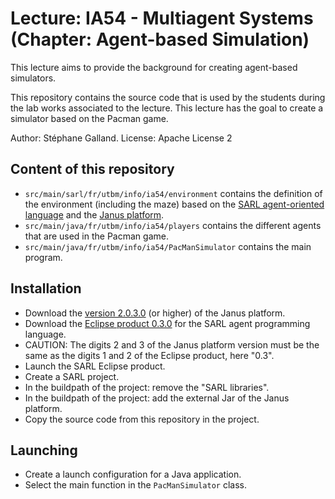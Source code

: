 # Lecture: IA54 - Multiagent Systems (Chapter: Agent-based Simulation)

This lecture aims to provide the background for creating agent-based simulators.

This repository contains the source code that is used by the students during the lab works associated to the lecture.
This lecture has the goal to create a simulator based on the Pacman game.

Author: Stéphane Galland.
License: Apache License 2

## Content of this repository
 
* `src/main/sarl/fr/utbm/info/ia54/environment` contains the definition of the environment (including the maze) based on the [SARL agent-oriented language](http://www.sarl.io) and the [Janus platform](http://www.janusproject.io).
* `src/main/java/fr/utbm/info/ia54/players` contains the different agents that are used in the Pacman game.
* `src/main/java/fr/utbm/info/ia54/PacManSimulator` contains the main program.

## Installation

* Download the [version 2.0.3.0](http://www.janusproject.io/#download) (or higher) of the Janus platform.
* Download the [Eclipse product 0.3.0](http://www.sarl.io/download/) for the SARL agent programming language.
* CAUTION: The digits 2 and 3 of the Janus platform version must be the same as the digits 1 and 2 of the Eclipse product, here "0.3".
* Launch the SARL Eclipse product.
* Create a SARL project.
* In the buildpath of the project: remove the "SARL libraries".
* In the buildpath of the project: add the external Jar of the Janus platform.
* Copy the source code from this repository in the project.

## Launching

* Create a launch configuration for a Java application.
* Select the main function in the `PacManSimulator` class.
